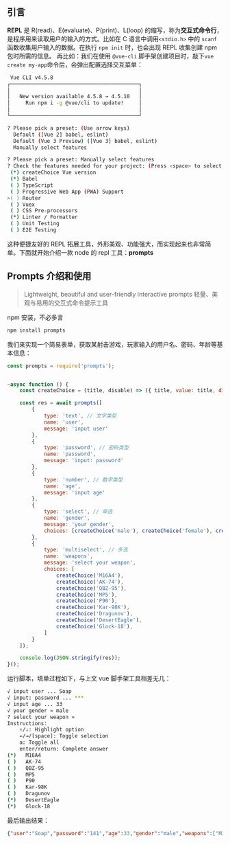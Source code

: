 ## 引言
**REPL** 是 R(read)、E(evaluate)、P(print)、L(loop) 的缩写，称为**交互式命令行**，是程序用来读取用户的输入的方式。比如在 C 语言中调用`<stdio.h>` 中的 `scanf` 函数收集用户输入的数据。在执行 `npm init` 时，也会出现 REPL 收集创建 npm 包时所需的信息。
再比如：我们在使用 `@vue-cli` 脚手架创建项目时，敲下`vue create my-app`命令后，会弹出配置选择交互菜单：

```sh
 Vue CLI v4.5.8
┌──────────────────────────────────────────┐
│                                          │
│   New version available 4.5.8 → 4.5.10   │
│     Run npm i -g @vue/cli to update!     │
│                                          │
└──────────────────────────────────────────┘

? Please pick a preset: (Use arrow keys)
  Default ([Vue 2] babel, eslint)
  Default (Vue 3 Preview) ([Vue 3] babel, eslint)
  Manually select features 
```

```sh
? Please pick a preset: Manually select features
? Check the features needed for your project: (Press <space> to select, <a> to toggle all, <i> to invert selection)
 (*) createChoice Vue version
 (*) Babel
 ( ) TypeScript
 ( ) Progressive Web App (PWA) Support
>( ) Router
 ( ) Vuex
 ( ) CSS Pre-processors
 (*) Linter / Formatter
 ( ) Unit Testing
 ( ) E2E Testing 
 ```

这种便捷友好的 REPL 拓展工具，外形美观、功能强大，而实现起来也非常简单。下面就开始介绍一款 node 的 repl 工具：**prompts**

## Prompts 介绍和使用

> Lightweight, beautiful and user-friendly interactive prompts 
轻量、美观与易用的交互式命令提示工具

npm 安装，不必多言
```sh
npm install prompts
```

我们来实现一个简易表单，获取某射击游戏，玩家输入的用户名、密码、年龄等基本信息：
```javascript
const prompts = require('prompts');


~async function () {
	const createChoice = (title, disable) => ({ title, value: title, disable: !!disable });

	const res = await prompts([
		{
			type: 'text', // 文字类型
			name: 'user',
			message: 'input user'
		},
		{
			type: 'password', // 密码类型
			name: 'password',
			message: 'input: password'
		},
		{
			type: 'number', // 数字类型
			name: 'age',
			message: 'input age'
		},
		{
			type: 'select', // 单选
			name: 'gender',
			message: 'your gender',
			choices: [createChoice('male'), createChoice('female'), createChoice('others')]
		},
		{
			type: 'multiselect', // 多选
			name: 'weapons',
			message: 'select your weapon',
			choices: [
				createChoice('M16A4'),
				createChoice('AK-74'),
				createChoice('QBZ-95'),
				createChoice('MP5'),
				createChoice('P90'),
				createChoice('Kar-98K'),
				createChoice('Dragunov'),
				createChoice('DesertEagle'),
				createChoice('Glock-18'),
			]
		}
	]);

	console.log(JSON.stringify(res));
}();
```
运行脚本，填单过程如下，与上文 vue 脚手架工具相差无几：
```sh
√ input user ... Soap
√ input: password ... ***
√ input age ... 33
√ your gender » male
? select your weapon »
Instructions:
    ↑/↓: Highlight option
    ←/→/[space]: Toggle selection
    a: Toggle all
    enter/return: Complete answer
(*)   M16A4
( )   AK-74
( )   QBZ-95
( )   MP5
( )   P90
( )   Kar-98K
( )   Dragunov
(*)   DesertEagle
(*)   Glock-18 
```
最后输出结果：
```JSON
{"user":"Soap","password":"141","age":33,"gender":"male","weapons":["M16A4","DesertEagle","Glock-18"]}
```


